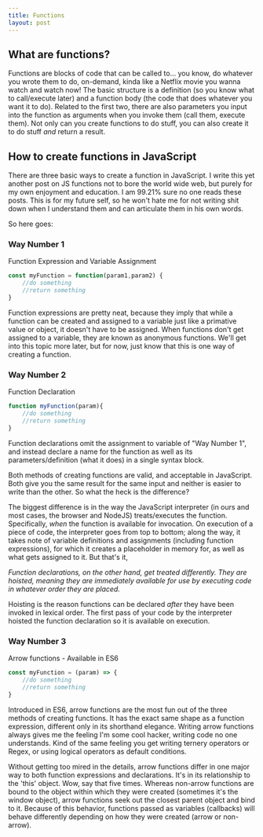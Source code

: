 ```yaml
---
title: Functions
layout: post
---
```

## What are functions?

Functions are blocks of code that can be called to... you know, do whatever you wrote them to do, on-demand, kinda like a Netflix movie you wanna watch and watch now! The basic structure is a definition (so you know what to call/execute later) and a function body (the code that does whatever you want it to do). Related to the first two, there are also parameters you input into the function as arguments when you invoke them (call them, execute them). Not only can you create functions to do stuff, you can also create it to do stuff *and* return a result.


## How to create functions in JavaScript

There are three basic ways to create a function in JavaScript. I write this yet another post on JS functions not to bore the world wide web, but purely for my own enjoyment and education. I am 99.21% sure no one reads these posts. This is for my future self, so he won't hate me for not writing shit down when I understand them and can articulate them in his own words.


So here goes:

### Way Number 1

Function Expression and Variable Assignment
```javascript
const myFunction = function(param1,param2) {
    //do something 
    //return something
}
```
Function expressions are pretty neat, because they imply that while a function can be created and assigned to a variable just like a primative value or object, it doesn't have to be assigned. When functions don't get assigned to a variable, they are known as anonymous functions. We'll get into this topic more later, but for now, just know that this is one way of creating a function.

### Way Number 2

Function Declaration 
```javascript
function myFunction(param){
    //do something
    //return something
}
```

Function declarations omit the assignment to variable of "Way Number 1", and instead declare a name for the function as well as its parameters/definition (what it does) in a single syntax block. 

Both methods of creating functions are valid, and acceptable in JavaScript. Both give you the same result for the same input and neither is easier to write than the other. So what the heck is the difference?

The biggest difference is in the way the JavaScript interpreter (in ours and most cases, the browser and NodeJS) treats/executes the function. Specifically, *when* the function is available for invocation. On execution of a piece of code, the interpreter goes from top to bottom; along the way, it takes note of variable definitions and assignments (including function expressions), for which it creates a placeholder in memory for, as well as what gets assigned to it. But that's it, 

*Function declarations, on the other hand, get treated differently. They are hoisted, meaning they are immediately available for use by executing code in whatever order they are placed.*

Hoisting is the reason functions can be declared *after* they have been invoked in lexical order. The first pass of your code by the interpreter hoisted the function declaration so it is available on execution.

### Way Number 3

Arrow functions - Available in ES6
```javascript
const myFunction = (param) => {
    //do something
    //return something
}
```

Introduced in ES6, arrow functions are the most fun out of the three methods of creating functions. It has the exact same shape as a function expression, different only in its shorthand elegance. Writing arrow functions always gives me the feeling I'm some cool hacker, writing code no one understands. Kind of the same feeling you get writing ternery operators or Regex, or using logical operators as default conditions. 

Without getting too mired in the details, arrow functions differ in one major way to both function expressions and declarations. It's in its relationship to the 'this' object. Wow, say that five times. Whereas non-arrow functions are bound to the object within which they were created (sometimes it's the window object), arrow functions seek out the closest parent object and bind to it. Because of this behavior, functions passed as variables (callbacks) will behave differently depending on how they were created (arrow or non-arrow).   